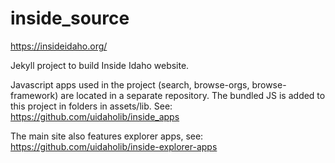 # inside_source

https://insideidaho.org/

Jekyll project to build Inside Idaho website.

Javascript apps used in the project (search, browse-orgs, browse-framework) are located in a separate repository.
The bundled JS is added to this project in folders in assets/lib.
See: https://github.com/uidaholib/inside_apps

The main site also features explorer apps, see: https://github.com/uidaholib/inside-explorer-apps
